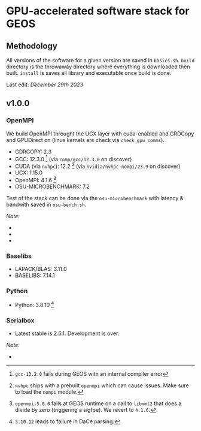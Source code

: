# GPU-accelerated software stack for GEOS

## Methodology

All versions of the software for a given version are saved in `basics.sh`.
`build` directory is the throwaway directory where everything is downloaded then built.
`install` is saves all library and executable once build is done.

Last edit: _December 29th 2023_

## v1.0.0

### OpenMPI

We build OpenMPI throught the UCX layer with cuda-enabled and GRDCopy and GPUDirect on (linus kernels are check via `check_gpu_comms`).

- GDRCOPY: 2.3
- GCC: 12.3.0 [^1] (via `comp/gcc/12.3.0` on discover)
- CUDA (via `nvhpc`): 12.2 [^2] (via `nvidia/nvhpc-nompi/23.9` on discover)
- UCX: 1.15.0
- OpenMPI: 4.1.6 [^3]
- OSU-MICROBENCHMARK: 7.2

Test of the stack can be done via the `osu-microbenchmark` with latency & bandwith saved in `osu-bench.sh`.

_Note:_

- [^1]: `gcc-13.2.0` fails during GEOS with an internal compiler error
- [^2]: `nvhpc` ships with a prebuilt `openmpi` which can cause issues. Make sure to load the `nompi` module.
- [^3]: `openmpi-5.0.0` fails at GEOS runtime on a call to `libxml2` that does a divide by zero (triggering a sigfpe). We revert to `4.1.6`.

### Baselibs

- LAPACK/BLAS: 3.11.0
- BASELIBS: 7.14.1

### Python

- Python: 3.8.10 [^4]

### Serialbox

- Latest stable is 2.6.1. Development is over.

_Note:_

- [^4]: `3.10.12` leads to failure in DaCe parsing.
